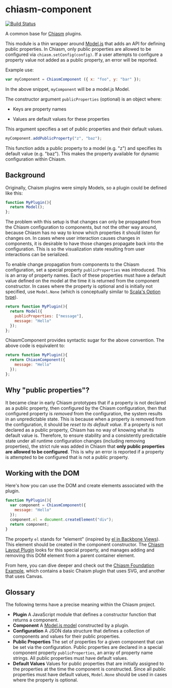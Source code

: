 # chiasm-component

[![Build
Status](https://travis-ci.org/chiasm-project/chiasm-component.svg?branch=master)](https://travis-ci.org/chiasm-project/chiasm-component)

A common base for [Chiasm](https://github.com/chiasm-project/chiasm) plugins.

This module is a thin wrapper around [Model.js](https://github.com/curran/model) that adds an API for defining
public properties.  In Chiasm, only public properties are allowed to be
configured via `chiasm.setConfig(config)`. If a user attempts to configure a
property value not added as a public property, an error will be reported.

Example use:

```javascript
var myComponent = ChiasmComponent ({ x: "foo", y: "bar" });
```

In the above snippet, `myComponent` will be a model.js Model.

The constructor argument `publicProperties` (optional) is an object where:
 
  * Keys are property names

  * Values are default values for these properties
  
This argument specifies a set of public properties and their default values.

```javascript
myComponent.addPublicProperty("z", "baz");
```

This function adds a public property to a model (e.g. "z") and specifies its default value (e.g. "baz").  This makes the property available for dynamic configuration within Chiasm.

## Background

Originally, Chaism plugins were simply Models, so a plugin could be defined like this:

```javascript
function MyPlugin(){
  return Model();
};
```

The problem with this setup is that changes can only be propagated from the Chiasm configuration to components, but not the other way around, because Chiasm has no way to know which properties it should listen for changes on. In cases where user interaction causes changes in components, it is desirable to have those changes propagate back into the configuration. This is so the visualization state resulting from user interactions can be serialized.

To enable change propagation from components to the Chiasm configuration, set a special property `publicProperties` was introduced. This is an array of property names. Each of these properties must have a default value defined on the model at the time it is returned from the component constructor. In cases where the property is optional and is initially not specified, use `Model.None` (which is conceptually similar to [Scala's Option type](http://alvinalexander.com/scala/using-scala-option-some-none-idiom-function-java-null)).

```javascript
return function MyPlugin(){
  return Model({
    publicProperties: ["message"],
    message: "Hello"
  });
};
```

ChiasmComponent provides syntactic sugar for the above convention. The above code is equivalent to:

```javascript
return function MyPlugin(){
  return ChiasmComponent({
    message: "Hello"
  });
};
```

## Why "public properties"?

It became clear in early Chiasm prototypes that if a property is not declared as a public property, then configured by the Chiasm configuration, then that configured property is *removed* from the configuration, the system results in an unpredictable state. This is because when a property is removed from the configuration, it should be *reset to its default value*. If a property is not declared as a public property, Chiasm has no way of knowing what its default value is. Therefore, to ensure stability and a consistently predictable state under all runtime configuration changes (including removing properties), the strict rule was added in Chiasm that **only public properties are allowed to be configured**. This is why an error is reported if a property is attempted to be configured that is not a public property.

## Working with the DOM

Here's how you can use the DOM and create elements associated with the plugin.

```javascript
function MyPlugin(){
  var component = ChiasmComponent({
    message: "Hello"
  });
  component.el = document.createElement("div");
  return component;
}
```

The property `el` stands for "element" (inspired by [el in Backbone Views](http://backbonejs.org/#View-el)). This element should be created in the component constructor. The [Chiasm Layout Plugin](https://github.com/chiasm-project/chiasm-layout) looks for this special property, and manages adding and removing this DOM element from a parent container element.

From here, you can dive deeper and check out the [Chiasm Foundation Example](http://bl.ocks.org/curran/b4aa88691528c0f0b1fa), which contains a basic Chaism plugin that uses SVG, and another that uses Canvas.

## Glossary

The following terms have a precise meaning within the Chiasm project.

 * **Plugin** A JavaScript module that defines a constructor function that returns a component.
 * **Component** A [Model.js model](https://github.com/curran/model) constructed by a plugin.
 * **Configuration** A JSON data structure that defines a collection of components and values for their public properties.
 * **Public Properties** The set of properties for a given component that can be set via the configuration. Public properties are declared in a special component property `publicProperties`, an array of property name strings. All public properties must have default values.
 * **Default Values** Values for public properties that are initially assigned to the properties at the time the component is constructed. Since all public properties must have default values, `Model.None` should be used in cases where the property is optional.
